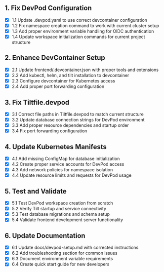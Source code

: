 ## 1. Fix DevPod Configuration
- [x] 1.1 Update .devpod.yaml to use correct devcontainer configuration
- [x] 1.2 Fix namespace creation command to work with current cluster setup
- [x] 1.3 Add proper environment variable handling for OIDC authentication
- [x] 1.4 Update workspace initialization commands for current project structure

## 2. Enhance DevContainer Setup
- [x] 2.1 Update frontend/.devcontainer.json with proper tools and extensions
- [x] 2.2 Add kubectl, helm, and tilt installation to devcontainer
- [x] 2.3 Configure devcontainer for Kubernetes access
- [x] 2.4 Add proper port forwarding configuration

## 3. Fix Tiltfile.devpod
- [x] 3.1 Correct file paths in Tiltfile.devpod to match current structure
- [x] 3.2 Update database connection strings for DevPod environment
- [x] 3.3 Add proper resource dependencies and startup order
- [x] 3.4 Fix port forwarding configuration

## 4. Update Kubernetes Manifests
- [x] 4.1 Add missing ConfigMap for database initialization
- [x] 4.2 Create proper service accounts for DevPod access
- [x] 4.3 Add network policies for namespace isolation
- [x] 4.4 Update resource limits and requests for DevPod usage

## 5. Test and Validate
- [x] 5.1 Test DevPod workspace creation from scratch
- [x] 5.2 Verify Tilt startup and service connectivity
- [x] 5.3 Test database migrations and schema setup
- [x] 5.4 Validate frontend development server functionality

## 6. Update Documentation
- [x] 6.1 Update docs/devpod-setup.md with corrected instructions
- [x] 6.2 Add troubleshooting section for common issues
- [x] 6.3 Document environment variable requirements
- [x] 6.4 Create quick start guide for new developers